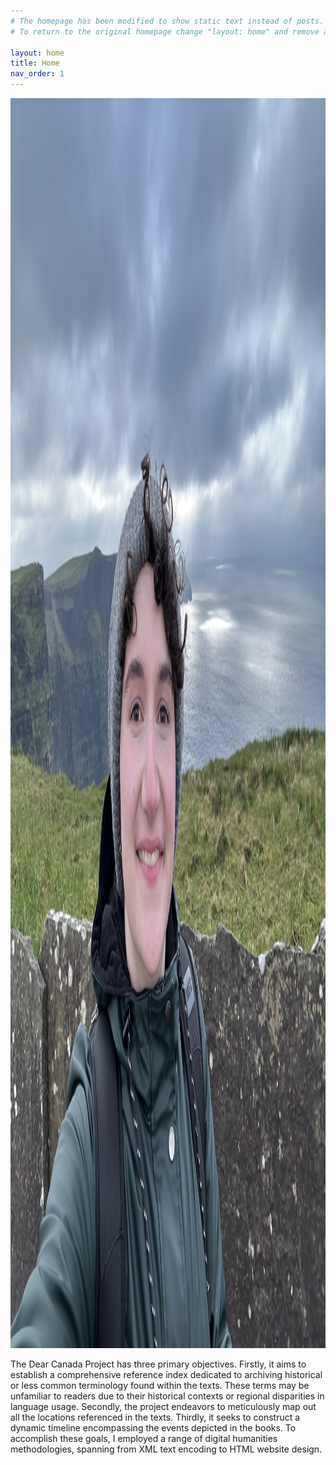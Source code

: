 ```yaml
---
# The homepage has been modified to show static text instead of posts.
# To return to the original homepage change "layout: home" and remove all other content.

layout: home
title: Home
nav_order: 1
---
```

<img src="/images/dcp profile photo.jpeg" width="1410/2" height="2000/2">

<p>The Dear Canada Project has three primary objectives. Firstly, it aims to establish a comprehensive reference index dedicated to archiving historical or less common terminology found within the texts. These terms may be unfamiliar to readers due to their historical contexts or regional disparities in language usage. Secondly, the project endeavors to meticulously map out all the locations referenced in the texts. Thirdly, it seeks to construct a dynamic timeline encompassing the events depicted in the books. To accomplish these goals, I employed a range of digital humanities methodologies, spanning from XML text encoding to HTML website design.</p>
